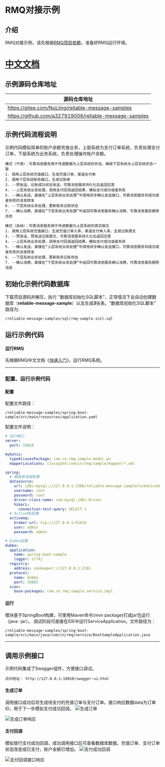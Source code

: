 # RMQ对接示例

## 介绍
RMQ对接示例，请先根据[RMQ项目依赖](https://www.showdoc.cc/rmq?page_id=1812484091467621 "RMQ项目依赖")，准备好RMQ运行环境。

# [中文文档](https://www.showdoc.cc/rmq?page_id=1820953552972418 "中文文档")

## 示例源码仓库地址

|  源码仓库地址 |
| ------------ |
| https://gitee.com/NuLiing/reliable-message-samples  |
| https://github.com/a327919006/reliable-message-samples |

## 示例代码流程说明
示例代码模拟简单的账户余额充值业务，上层系统为支付订单系统，负责处理支付订单，下层系统为业务系统，负责处理操作账户余额。
```
模式（不用）：可靠消息服务用于传递数据为上层系统的状态，确保下层系统与上层系统状态一致
1. 调用上层系统充值接口，生成充值订单，渠道支付单
2. 调用下层系统账务接口，生成记账单
3. --预发送，记账成功状态发送，可靠消息服务持久化后返回应答
4. --上层系统业务处理，调用支付回调返回结果，模拟支付成功或者失败
5. --确认发送，直接在“上层系统业务处理”中调用异步确认发送接口，可靠消息服务将成功或者失败的消息转发
6. --下层系统业务处理，更新账务记账状态
7. --确认消费，直接在“下层系统业务处理”中返回可靠消息服务确认消费，可靠消息服务删除消息
```

```
模式（采纳）：可靠消息服务用于传递数据为上层系统的真实报文
1. 调用上层系统充值接口，生成充值订单入库，渠道支付单入库，生成记账报文
3. --预发送，预发送记账报文，可靠消息服务持久化后返回应答
4. --上层系统业务处理，调用支付回调返回结果，模拟支付成功或者失败
5. --确认发送，直接在“上层系统业务处理”中调用异步确认发送接口，可靠消息服务将成功或者失败的消息转发
6. --下层系统业务处理，更新账务记账状态
7. --确认消费，直接在“下层系统业务处理”中返回可靠消息服务确认消费，可靠消息服务删除消息
```

## 初始化示例代码数据库
下载项目源码并解压，执行 "数据库初始化SQL脚本"，正常情况下会自动创建数据库（**reliable-message-sample**）以及生成**3**张表。"数据库初始化SQL脚本" 路径为:
```
/reliable-message-samples/sql/rmq-sample-init.sql
```

## 运行示例代码
#### 运行RMQ
先根据RMQ中文文档《[快速入门](https://www.showdoc.cc/rmq?page_id=1815635527586509 "快速入门")》，运行RMQ系统。

------------

### 配置、运行示例代码
#### 配置
配置文件路径：
```
/reliable-message-samples/spring-boot-sample/src/main/resources/application.yaml
```
配置文件说明：
```yaml
# 运行端口
server:
  port: 10010

mybatis:
  typeAliasesPackage: com.cn.rmq.sample.model.po
  mapperLocations: classpath:com/cn/rmq/sample/mapper/*.xml

spring:
  # 数据库连接配置
  datasource:
    url: jdbc:mysql://127.0.0.1:3306/reliable-message-sample?useUnicode=true&characterEncoding=utf-8
    username: root
    password: root
    driver-class-name: com.mysql.jdbc.Driver
    hikari:
      connection-test-query: SELECT 1
  # ActiveMQ配置
  activemq:
    broker-url: tcp://127.0.0.1:61616
    user: admin
    password: admin

# Dubbo配置
dubbo:
  application:
    name: spring-boot-sample
    logger: slf4j
  registry:
    address: zookeeper://127.0.0.1:2181
  protocol:
    name: dubbo
    port: 20882
  scan:
    base-packages: com.cn.rmq.sample.service.impl
```

#### 运行
模块基于SpringBoot构建，可使用Maven命令(mvn package)打成jar包运行（java -jar）。
调试阶段可直接在IDE中运行ServiceApplication。文件路径为：
```
/reliable-message-samples/spring-boot-sample/src/main/java/com/cn/rmq/service/BootSampleApplication.java
```

------------

## 调用示例接口
示例代码集成了Swagger组件，方便接口调试。
```
访问地址： http://127.0.0.1:10010/swagger-ui.html
```

#### 生成订单
调用接口成功后将生成待支付的充值订单与支付订单。接口响应数据data为订单ID，用于下一步模拟支付成功回调。
![生成订单](https://www.showdoc.cc/server/api/common/visitfile/sign/dc4ca3b42f64b83021759835fd30beec?showdoc=.jpg "生成充值订单")

![生成订单响应](https://www.showdoc.cc/server/api/common/visitfile/sign/9025e2f453b387df842988bbc425fab2?showdoc=.jpg)

#### 支付回调
模拟银行支付成功回调，成功调用接口后可查看数据库数据，充值订单、支付订单状态改变成已支付，账户金额已增加。
![支付成功回调](https://www.showdoc.cc/server/api/common/visitfile/sign/f3daf005a81e3065ff1efb1b91449901?showdoc=.jpg "支付成功回调")

![支付回调接口响应](https://www.showdoc.cc/server/api/common/visitfile/sign/0d888eaa8937726cddea3919291903a3?showdoc=.jpg "支付回调接口响应")


